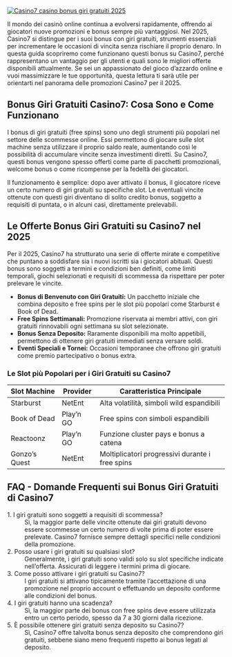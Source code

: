 [![Casino7 casino bonus giri gratuiti 2025](https://123-caf.pages.dev/gitsignup.png)](https://vrmoo.ru/Bt82HjjY)

<p>Il mondo dei casinò online continua a evolversi rapidamente, offrendo ai giocatori nuove promozioni e bonus sempre più vantaggiosi. Nel 2025, Casino7 si distingue per i suoi bonus con giri gratuiti, strumenti essenziali per incrementare le occasioni di vincita senza rischiare il proprio denaro. In questa guida scopriremo come funzionano questi bonus su Casino7, perché rappresentano un vantaggio per gli utenti e quali sono le migliori offerte disponibili attualmente. Se sei un appassionato del gioco d’azzardo online e vuoi massimizzare le tue opportunità, questa lettura ti sarà utile per orientarti nel panorama delle promozioni Casino7 per il 2025.</p>  <h2>Bonus Giri Gratuiti Casino7: Cosa Sono e Come Funzionano</h2> <p>I bonus di giri gratuiti (free spins) sono uno degli strumenti più popolari nel settore delle scommesse online. Essi permettono di giocare sulle slot machine senza utilizzare il proprio saldo reale, aumentando così le possibilità di accumulare vincite senza investimenti diretti. Su Casino7, questi bonus vengono spesso offerti come parte di pacchetti promozionali, welcome bonus o come ricompense per la fedeltà dei giocatori.</p> <p>Il funzionamento è semplice: dopo aver attivato il bonus, il giocatore riceve un certo numero di giri gratuiti su specifiche slot. Le eventuali vincite ottenute con questi giri diventano di solito credito bonus, soggetto a requisiti di puntata, o in alcuni casi, direttamente prelevabili.</p>  <h2>Le Offerte Bonus Giri Gratuiti su Casino7 nel 2025</h2> <p>Per il 2025, Casino7 ha strutturato una serie di offerte mirate e competitive che puntano a soddisfare sia i nuovi iscritti sia i giocatori abituali. Questi bonus sono soggetti a termini e condizioni ben definiti, come limiti temporali, giochi selezionati e requisiti di scommessa da rispettare per poter prelevare le vincite.</p>  <ul>   <li><strong>Bonus di Benvenuto con Giri Gratuiti:</strong> Un pacchetto iniziale che combina deposito e free spins per le slot più popolari come Starburst e Book of Dead.</li>   <li><strong>Free Spins Settimanali:</strong> Promozione riservata ai membri attivi, con giri gratuiti rinnovabili ogni settimana su slot selezionate.</li>   <li><strong>Bonus Senza Deposito:</strong> Raramente disponibili ma molto appetibili, permettono di ottenere giri gratuiti immediati senza versare soldi.</li>   <li><strong>Eventi Speciali e Tornei:</strong> Occasioni temporanee che offrono giri gratuiti come premio partecipativo o bonus extra.</li> </ul>  <h3>Le Slot più Popolari per i Giri Gratuiti su Casino7</h3> <table>   <thead>     <tr>       <th>Slot Machine</th>       <th>Provider</th>       <th>Caratteristica Principale</th>     </tr>   </thead>   <tbody>     <tr>       <td>Starburst</td>       <td>NetEnt</td>       <td>Alta volatilità, simboli wild espandibili</td>     </tr>     <tr>       <td>Book of Dead</td>       <td>Play’n GO</td>       <td>Free spins con simboli espandibili</td>     </tr>     <tr>       <td>Reactoonz</td>       <td>Play’n GO</td>       <td>Funzione cluster pays e bonus a catena</td>     </tr>     <tr>       <td>Gonzo’s Quest</td>       <td>NetEnt</td>       <td>Moltiplicatori progressivi durante i free spins</td>     </tr>   </tbody> </table>  <h2>FAQ - Domande Frequenti sui Bonus Giri Gratuiti di Casino7</h2> <dl>   <dt>1. I giri gratuiti sono soggetti a requisiti di scommessa?</dt>   <dd>Sì, la maggior parte delle vincite ottenute dai giri gratuiti devono essere scommesse un certo numero di volte prima di poter essere prelevate. Casino7 fornisce sempre dettagli specifici nelle condizioni della promozione.</dd>    <dt>2. Posso usare i giri gratuiti su qualsiasi slot?</dt>   <dd>Generalmente, i giri gratuiti sono validi solo su slot specifiche indicate nell’offerta. Assicurati di leggere i termini prima di giocare.</dd>    <dt>3. Come posso attivare i giri gratuiti su Casino7?</dt>   <dd>I giri gratuiti si attivano tipicamente tramite l’accettazione di una promozione nel proprio account o effettuando un deposito conforme alle condizioni del bonus.</dd>    <dt>4. I giri gratuiti hanno una scadenza?</dt>   <dd>Sì, la maggior parte dei bonus con free spins deve essere utilizzata entro un certo periodo, spesso da 7 a 30 giorni dalla ricezione.</dd>    <dt>5. È possibile ottenere giri gratuiti senza deposito su Casino7?</dt>   <dd>Sì, Casino7 offre talvolta bonus senza deposito che comprendono giri gratuiti, sebbene siano meno frequenti rispetto ai bonus legati al deposito.</dd> </dl>
